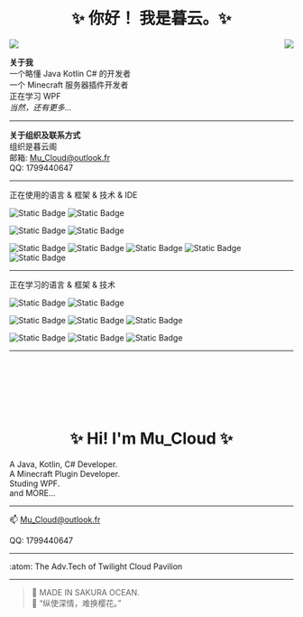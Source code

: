 <h1 align="center">✨ 你好！ 我是暮云。✨</h1>
<img src="https://github-readme-stats.vercel.app/api?username=MuCloudOfficial&show_icons=true&theme=github_dark&card_width=450&card_height=200"/><img align="right" src="https://github-readme-stats.vercel.app/api/top-langs/?username=MuCloudOfficial&layout=compact&theme=github_dark&card_width=380&card_height=200"/>

__关于我__  
一个略懂 Java Kotlin C# 的开发者  
一个 Minecraft 服务器插件开发者  
正在学习 WPF  
_当然，还有更多..._

---

__关于组织及联系方式__  
组织是暮云阁  
邮箱: Mu_Cloud@outlook.fr  
QQ: 1799440647

---

正在使用的语言 & 框架 & 技术 & IDE

![Static Badge](https://img.shields.io/badge/-java-blue?style=for-the-badge&logo=oracle&logoColor=white)
![Static Badge](https://img.shields.io/badge/-kotlin-purple?style=for-the-badge&logo=Kotlin&logoColor=white&color=purple)

![Static Badge](https://img.shields.io/badge/-bukkit-blue?style=for-the-badge)
![Static Badge](https://img.shields.io/badge/-mysql-blue?style=for-the-badge&logo=mysql&logoColor=white)


![Static Badge](https://img.shields.io/badge/-Pycharm-green?style=for-the-badge&logo=pycharm&logoColor=black&labelColor=white)
![Static Badge](https://img.shields.io/badge/-intellij_idea-red?style=for-the-badge&logo=intellijidea&logoColor=black&labelColor=white)
![Static Badge](https://img.shields.io/badge/-datagrip-pink?style=for-the-badge&logo=datagrip&logoColor=black&labelColor=white)
![Static Badge](https://img.shields.io/badge/-webstorm-aqua?style=for-the-badge&logo=webstorm&logoColor=black&labelColor=white)
![Static Badge](https://img.shields.io/badge/-visual_studio-purple?style=for-the-badge&logo=visualstudio)

---

正在学习的语言 & 框架 & 技术

![Static Badge](https://img.shields.io/badge/-C%23-purple?style=for-the-badge&logo=csharp)
![Static Badge](https://img.shields.io/badge/-python-blue?style=for-the-badge&logo=python&logoColor=white)

![Static Badge](https://img.shields.io/badge/-Hadoop-yellow?style=for-the-badge&logo=apachehadoop&logoColor=white)
![Static Badge](https://img.shields.io/badge/-Hive-yellow?style=for-the-badge&logo=apachehive&logoColor=white)
![Static Badge](https://img.shields.io/badge/-gradle-darkgreen?style=for-the-badge&logo=gradle&logoColor=white)

![Static Badge](https://img.shields.io/badge/-forge-black?style=for-the-badge)
![Static Badge](https://img.shields.io/badge/-fabric-black?style=for-the-badge)
![Static Badge](https://img.shields.io/badge/-WPF-blue?style=for-the-badge&logo=microsoft)


---

<br/><br/><br/><br/><br/>


<h1 align="center">✨ Hi! I'm Mu_Cloud ✨</h1>

A Java, Kotlin, C# Developer.  
A Minecraft Plugin Developer.    
Studing WPF.  
and MORE...  

---

📫 Mu_Cloud@outlook.fr  

QQ: 1799440647

---

:atom: The Adv.Tech of Twilight Cloud Pavilion

---

> 💮 MADE IN SAKURA OCEAN.  
> 💮 “纵使深情，难换樱花。”
